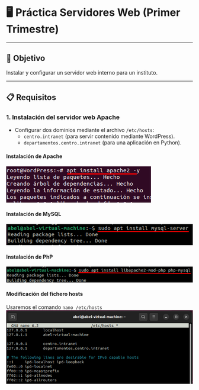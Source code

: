 # 🖥️ Práctica Servidores Web (Primer Trimestre)

---

## 🎯 Objetivo
Instalar y configurar un servidor web interno para un instituto.

---

## 📋 Requisitos

### 1. Instalación del servidor web Apache
- Configurar dos dominios mediante el archivo `/etc/hosts`: 
  - `centro.intranet` (para servir contenido mediante WordPress).
  - `departamentos.centro.intranet` (para una aplicación en Python).

#### Instalación de Apache
![Comando para instalar apache](images/Screenshot_1.png)
<br>
#### Instalación de MySQL
![Comando para instalar MySQL](images/mysql.png)
<br>
#### Instalación de PhP
![Comando para instalar PhP](images/php.png)
<br>

#### Modificación del fichero hosts
Usaremos el comando `nano /etc/hosts`
![Comando para instalar PhP](images/hosts.png)
